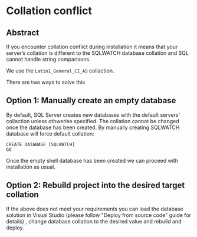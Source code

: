 # Collation conflict

## Abstract

If you encounter collation conflict during installation it means that your server’s collation is different to the SQLWATCH database collation and SQL cannot handle string comparisons.

We use the `Latin1_General_CI_AS` collaction.

There are two ways to solve this

## Option 1: **Manually create an empty database**

By default, SQL Server creates new databases with the default servers' collaction unless othwerise specified. The collation cannot be changed once the database has been created. By manually creating SQLWATCH database will force default collation:

```text
CREATE DATABASE [SQLWATCH]
GO
```

Once the empty shell database has been created we can proceed with installation as usual. 

## Option 2: Rebuild project into the desired target collation

If the above does not meet your requirements you can load the database solution in Visual Studio \(please follow "Deploy from source code" guide for details\) , change database collation to the desired value and rebuild and deploy. 

